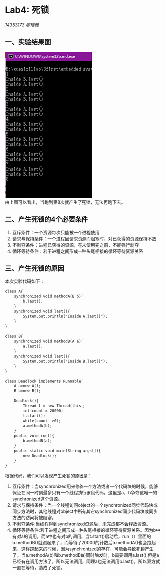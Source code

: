# Lab4: 死锁
*14353173  廖瑶雅*
## 一、实验结果图
![fig1](https://github.com/liaoyaoya/ES2016_14353173/blob/master/img/deadlock.png)  
由上图可以看出，当跑到第8次就产生了死锁，无法再跑下去。
## 二、产生死锁的4个必要条件
1. 互斥条件：一个资源每次只能被一个进程使用
2. 请求与保持条件：一个进程因请求资源而阻塞时，对已获得的资源保持不放
3. 不剥夺条件：进程已获得的资源，在末使用完之前，不能强行剥夺
4. 循环等待条件：若干进程之间形成一种头尾相接的循环等待资源关系  

## 三、产生死锁的原因
本次实验代码如下：
```
class A{
	synchronized void methodA(B b){
		b.last();
	}
	synchronized void last(){
		System.out.println("Inside A.last()");
	}
}

class B{
	synchronized void methodB(A a){
		a.last();
	}
	synchronized void last(){
		System.out.println("Inside B.last()");
	}
}

class Deadlock implements Runnable{
	A a=new A();
	B b=new B();
	
	Deadlock(){
		Thread t = new Thread(this);
		int count = 20000;
		t.start();
		while(count-->0);
		a.methodA(b);
	}
	public void run(){
		b.methodB(a);
	}
	public static void main(String args[]){
		new Deadlock();
	}
}
```
根据代码，我们可以发现产生死锁的原因是：

1.  互斥条件：当synchronized用来修饰一个方法或者一个代码块的时候，能够保证在同一时刻最多只有一个线程执行该段代码。这里是a，b争夺这唯一的synchronized这个资源。  
2.  请求与保持条件：当一个线程访问object的一个synchronized同步代码块或同步方法时，其他线程对object中所有其它synchronized同步代码块或同步方法的访问将被阻塞。  
3.  不剥夺条件:当线程得到synchronized资源后，未完成都不会释放资源。  
4.  循环等待条件:若干进程之间形成一种头尾相接的循环等待资源关系。因为b中有对a的调用，而a中也有对b的调用。当t.start()启动后，run（）里面的b.methodB()就跑起来了，而等待了20000的计数后a.methodA()也会跑起来，这样跑起来的时候，因为synchronized的存在，可能会导致死锁产生了。当a.methodA(b)和b.methodB(a)同时触发时，b需要调用a.last(),但是a已经有在调用方法了，所以无法调用，同理a也无法调用b.last()，所以双方就一直在等待，造成了死锁。